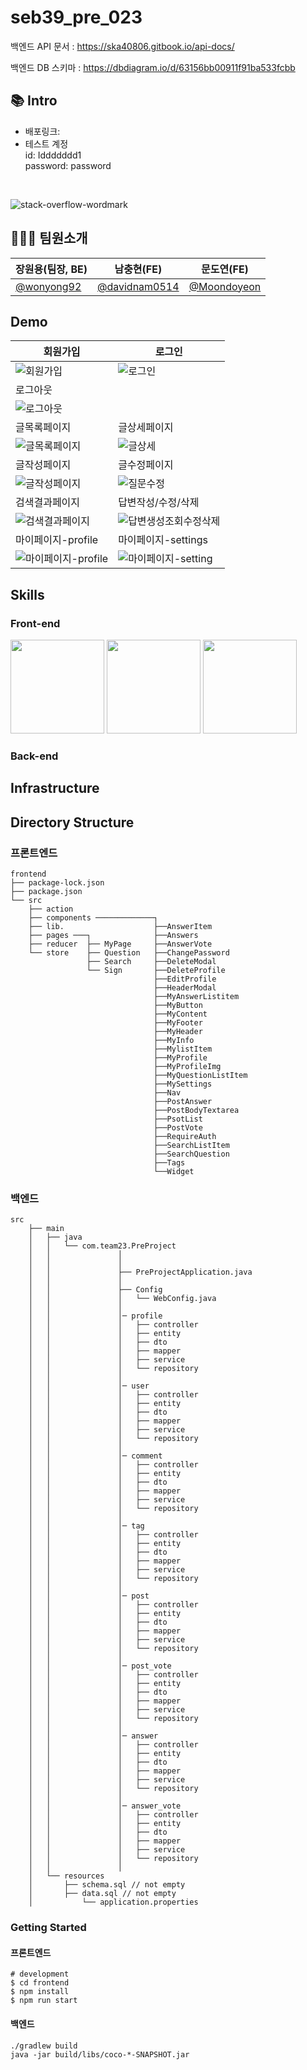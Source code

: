 # seb39_pre_023
백엔드 API 문서 : https://ska40806.gitbook.io/api-docs/

백엔드 DB 스키마 : https://dbdiagram.io/d/63156bb00911f91ba533fcbb

## 📚 Intro
- 배포링크:
- 테스트 계정
<br/>id: Iddddddd1
<br/>password: password
<br/>

![stack-overflow-wordmark](https://user-images.githubusercontent.com/102936206/189313291-02e6b174-2ef8-43a8-a938-56ed440c752c.svg)

## 👨‍👩‍👧‍ 팀원소개
장원용(팀장, BE)|남충현(FE)|문도연(FE)
-|-|-
<a href="https://github.com/wonyong92">@wonyong92</a>|<a href="https://github.com/davidnam0514">@davidnam0514</a>|<a href="https://github.com/Moondoyeon">@Moondoyeon</a>

## Demo
회원가입|로그인|
-|-
![회원가입](https://user-images.githubusercontent.com/102936206/189317749-776cf8ef-80e3-48a5-bbcc-34a7ad13f9a5.png)|![로그인](https://user-images.githubusercontent.com/102936206/189317782-d8365441-1573-4047-8c28-f63b355469fe.png)
로그아웃|
![로그아웃](https://user-images.githubusercontent.com/102936206/189317936-32c99556-dc89-4257-b447-1544a673a384.png)|
글목록페이지|글상세페이지
![글목록페이지](https://user-images.githubusercontent.com/102936206/189318044-b56213c2-e7e7-4bf8-a5e7-78a118a8a7de.png)|![글상세](https://user-images.githubusercontent.com/102936206/189382386-98fa900e-71a5-4ff1-898d-3c966c510cd3.png)
글작성페이지|글수정페이지
![글작성페이지](https://user-images.githubusercontent.com/102936206/189318169-9c21738a-4f6d-40d6-960f-a6e5bb6372c1.png)|![질문수정](https://user-images.githubusercontent.com/102936206/189381091-e599bd87-4e34-41a1-afbb-5ef0a9c7e086.png)
검색결과페이지|답변작성/수정/삭제
![검색결과페이지](https://user-images.githubusercontent.com/102936206/189318287-97ab0e67-010a-4e3f-b6b7-8f5cfd6077ee.png)|![답변생성조회수정삭제](https://user-images.githubusercontent.com/102936206/189381223-2f7ce3e1-054c-49d2-ab7b-3039c5f919fe.png)
마이페이지-profile|마이페이지-settings
![마이페이지-profile](https://user-images.githubusercontent.com/102936206/189381259-a7da8f33-6e25-4080-af4b-63e687e905dd.png)|![마이페이지-setting](https://user-images.githubusercontent.com/102936206/189381288-d7beb73e-40e2-435b-91c6-7141ffd8e500.png)


## Skills
### Front-end
<img src="https://user-images.githubusercontent.com/52682603/138834243-fb74d81e-e90d-4c6a-8793-05df588f59ab.png" style="width:150px;"></img>
<img src="https://camo.githubusercontent.com/9eb91892d3969439e38151d9985cc1709f2bfd6062c4ff9e3518f355d4457cd6/68747470733a2f2f6e6f7469636f6e2d7374617469632e74616d6d6f6c6f2e636f6d2f6467676763726b78712f696d6167652f75706c6f61642f76313536373734393631342f6e6f7469636f6e2f7a6764617870616966356f6a6564756f6e7967622e706e67" style="width:150px;"></img>
<img src="https://camo.githubusercontent.com/ea2326599fe1ad74f07f5c2dd97ccdbd296e825d0ddf3f9fff2c417260a190fe/68747470733a2f2f6e6f7469636f6e2d7374617469632e74616d6d6f6c6f2e636f6d2f6467676763726b78712f696d6167652f75706c6f61642f76313536383835313531382f6e6f7469636f6e2f6c776a336872397631796f6865696d74776331772e706e67" style="width:150px;"></img>

### Back-end


## Infrastructure

## Directory Structure
### 프론트엔드
```
frontend
├── package-lock.json
├── package.json
└── src
    ├── action
    ├── components ─────────────┐
    ├── lib.                    ├──AnswerItem
    ├── pages ───┐              ├──Answers
    ├── reducer  ├── MyPage     ├──AnswerVote
    └── store    ├── Question   ├──ChangePassword
                 ├── Search     ├──DeleteModal
                 └── Sign       ├──DeleteProfile
                                ├──EditProfile
                                ├──HeaderModal
                                ├──MyAnswerListitem
                                ├──MyButton
                                ├──MyContent
                                ├──MyFooter
                                ├──MyHeader
                                ├──MyInfo
                                ├──MylistItem
                                ├──MyProfile
                                ├──MyProfileImg
                                ├──MyQuestionListItem
                                ├──MySettings
                                ├──Nav
                                ├──PostAnswer
                                ├──PostBodyTextarea
                                ├──PsotList
                                ├──PostVote
                                ├──RequireAuth
                                ├──SearchListItem
                                ├──SearchQuestion
                                ├──Tags
                                └──Widget

```

### 백엔드
```
src
    ├── main
    │   ├── java
    │   │   └── com.team23.PreProject
    │	│		        │
    │   │      	        │   
    │   │               ├── PreProjectApplication.java
    │   │               │
    │   │               ├── Config
    │   │               │   └── WebConfig.java
    │	│	          	│
    │   │               │─ profile
    │   │               │   ├── controller
    │   │               │   ├── entity
    │   │               │   ├── dto
    │   │               │   ├── mapper
    │   │               │   ├── service
    │   │               │   └── repository
    │   │               │	
    │   │               │─ user
    │   │               │   ├── controller
    │   │               │   ├── entity
    │   │               │   ├── dto
    │   │               │   ├── mapper
    │   │               │   ├── service
    │   │               │   └── repository
    │   │               │
    │   │               │─ comment
    │   │               │   ├── controller
    │   │               │   ├── entity
    │   │               │   ├── dto
    │   │               │   ├── mapper
    │   │               │   ├── service
    │   │               │   └── repository
    │   │               │
    │   │               │─ tag
    │   │               │   ├── controller
    │   │               │   ├── entity
    │   │               │   ├── dto
    │   │               │   ├── mapper
    │   │               │   ├── service
    │   │               │   └── repository
    │   │               │
    │   │               │─ post
    │   │               │   ├── controller
    │   │               │   ├── entity
    │   │               │   ├── dto
    │   │               │   ├── mapper
    │   │               │   ├── service
    │   │               │   └── repository
    │   │               │
    │   │               │─ post_vote
    │   │               │   ├── controller
    │   │               │   ├── entity
    │   │               │   ├── dto
    │   │               │   ├── mapper
    │   │               │   ├── service
    │   │               │   └── repository
    │   │               │
    │   │               │─ answer
    │   │               │   ├── controller
    │   │               │   ├── entity
    │   │               │   ├── dto
    │   │               │   ├── mapper
    │   │               │   ├── service
    │   │               │   └── repository
    │   │               │
    │   │               │─ answer_vote
    │   │               │   ├── controller
    │   │               │   ├── entity
    │   │               │   ├── dto
    │   │               │   ├── mapper
    │   │               │   ├── service
    │   │               │   └── repository
    │   │               │
    │   └── resources
    │		├── schema.sql // not empty
    │		├── data.sql // not empty
    │           └── application.properties
```

### Getting Started
#### 프론트엔드
```
# development
$ cd frontend
$ npm install
$ npm run start
```
#### 백엔드
```
./gradlew build
java -jar build/libs/coco-*-SNAPSHOT.jar
```
